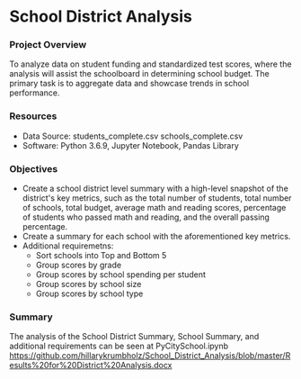 # School District Analysis

### Project Overview
To analyze data on student funding and standardized test scores, where the analysis will assist the schoolboard in determining school budget. The primary task is to aggregate data and showcase trends in school performance. 

### Resources
- Data Source: students_complete.csv
               schools_complete.csv
- Software: Python 3.6.9, Jupyter Notebook, Pandas Library

### Objectives
- Create a school district level summary with a high-level snapshot of the district's key metrics, such as the total number of students, total number of schools, total budget, average math and reading scores, percentage of students who passed math and reading, and the overall passing percentage.  
- Create a summary for each school with the aforementioned key metrics.
- Additional requiremetns:
  - Sort schools into Top and Bottom 5
  - Group scores by grade
  - Group scores by school spending per student
  - Group scores by school size
  - Group scores by school type

### Summary
The analysis of the School District Summary, School Summary, and additional requirements can be seen at PyCitySchool.ipynb
https://github.com/hillarykrumbholz/School_District_Analysis/blob/master/Results%20for%20District%20Analysis.docx


